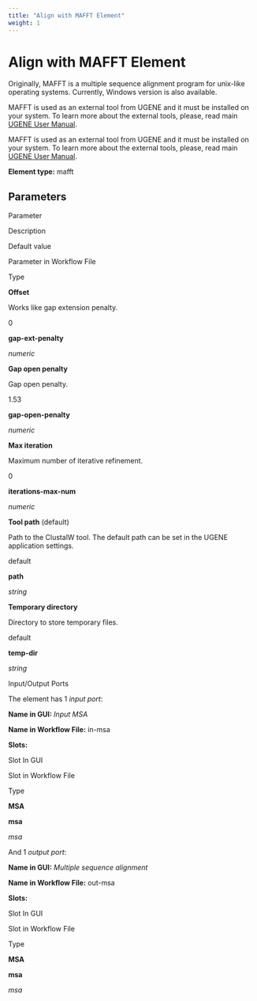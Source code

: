 ```yaml
---
title: "Align with MAFFT Element"
weight: 1
---
```



# Align with MAFFT Element

Originally, MAFFT is a multiple sequence alignment program for unix-like operating systems. Currently, Windows version is also available.



MAFFT is used as an external tool from UGENE and it must be installed on your system. To learn more about the external tools, please, read main [UGENE User Manual](http://ugene.unipro.ru/documentation.html).

MAFFT is used as an external tool from UGENE and it must be installed on your system. To learn more about the external tools, please, read main [UGENE User Manual](http://ugene.unipro.ru/documentation.html).

**Element type:** mafft

Parameters
----------

Parameter

Description

Default value

Parameter in Workflow File

Type

**Offset**

Works like gap extension penalty.

0

**gap-ext-penalty**

_numeric_

**Gap open penalty**

Gap open penalty.

1.53

**gap-open-penalty**

_numeric_

**Max iteration**

Maximum number of iterative refinement.

0

**iterations-max-num**

_numeric_

**Tool path** (default)

Path to the ClustalW tool. The default path can be set in the UGENE application settings.

default

**path**

_string_

**Temporary directory**

Directory to store temporary files.

default

**temp-dir**

_string_

Input/Output Ports

The element has 1 _input port_:

**Name in GUI:** _Input MSA_

**Name in Workflow File:** in-msa

**Slots:**

Slot In GUI

Slot in Workflow File

Type

**MSA**

**msa**

_msa_

And 1 _output port_:

**Name in GUI:** _Multiple sequence alignment_

**Name in Workflow File:** out-msa

**Slots:**

Slot In GUI

Slot in Workflow File

Type

**MSA**

**msa**

_msa_

